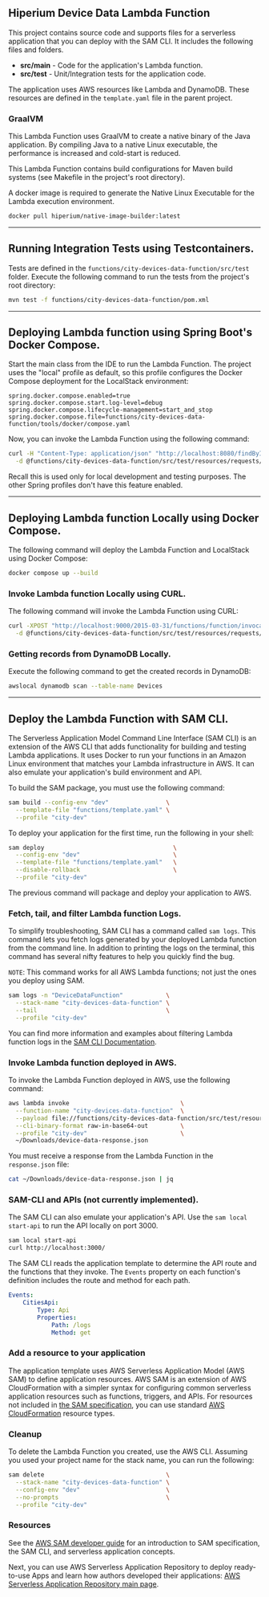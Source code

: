 ## Hiperium Device Data Lambda Function

This project contains source code and supports files for a serverless application that you can deploy with the SAM CLI.
It includes the following files and folders.

- **src/main** - Code for the application's Lambda function.
- **src/test** - Unit/Integration tests for the application code.

The application uses AWS resources like Lambda and DynamoDB.
These resources are defined in the `template.yaml` file in the parent project.

### GraalVM
This Lambda Function uses GraalVM to create a native binary of the Java application.
By compiling Java to a native Linux executable, the performance is increased and cold-start is reduced.

This Lambda Function contains build configurations for Maven build systems (see Makefile in the project's root directory).

A docker image is required to generate the Native Linux Executable for the Lambda execution environment.
```bash
docker pull hiperium/native-image-builder:latest
```

---
## Running Integration Tests using Testcontainers.
Tests are defined in the `functions/city-devices-data-function/src/test` folder.
Execute the following command to run the tests from the project's root directory:
```bash
mvn test -f functions/city-devices-data-function/pom.xml
```

---
## Deploying Lambda function using Spring Boot's Docker Compose.
Start the main class from the IDE to run the Lambda Function. 
The project uses the "local" profile as default,
so this profile configures the Docker Compose deployment for the LocalStack environment:

```properties
spring.docker.compose.enabled=true
spring.docker.compose.start.log-level=debug
spring.docker.compose.lifecycle-management=start_and_stop
spring.docker.compose.file=functions/city-devices-data-function/tools/docker/compose.yaml
```

Now, you can invoke the Lambda Function using the following command:
```bash
curl -H "Content-Type: application/json" "http://localhost:8080/findById" \
  -d @functions/city-devices-data-function/src/test/resources/requests/lambda-valid-id-request.json
```

Recall this is used only for local development and testing purposes.
The other Spring profiles don't have this feature enabled.

---
## Deploying Lambda function Locally using Docker Compose.
The following command will deploy the Lambda Function and LocalStack using Docker Compose:
```bash
docker compose up --build
```

### Invoke Lambda function Locally using CURL.
The following command will invoke the Lambda Function using CURL:
```bash
curl -XPOST "http://localhost:9000/2015-03-31/functions/function/invocations" \
  -d @functions/city-devices-data-function/src/test/resources/requests/lambda-valid-id-request.json
```

### Getting records from DynamoDB Locally.
Execute the following command to get the created records in DynamoDB:
```bash
awslocal dynamodb scan --table-name Devices
```

---
## Deploy the Lambda Function with SAM CLI.

The Serverless Application Model Command Line Interface (SAM CLI) is an extension of the AWS CLI that adds functionality for building and testing Lambda applications.
It uses Docker to run your functions in an Amazon Linux environment that matches your Lambda infrastructure in AWS.
It can also emulate your application's build environment and API.

To build the SAM package, you must use the following command:
```bash
sam build --config-env "dev"                \
  --template-file "functions/template.yaml" \
  --profile "city-dev"
```

To deploy your application for the first time, run the following in your shell:
```bash
sam deploy                                    \
  --config-env "dev"                          \
  --template-file "functions/template.yaml"   \
  --disable-rollback                          \
  --profile "city-dev"
```

The previous command will package and deploy your application to AWS.

### Fetch, tail, and filter Lambda function Logs.

To simplify troubleshooting, SAM CLI has a command called `sam logs`.
This command lets you fetch logs generated by your deployed Lambda function from the command line.
In addition to printing the logs on the terminal, this command has several nifty features to help you quickly find the bug.

`NOTE`: This command works for all AWS Lambda functions; not just the ones you deploy using SAM.

```bash
sam logs -n "DeviceDataFunction"            \
  --stack-name "city-devices-data-function" \
  --tail                                    \
  --profile "city-dev"
```

You can find more information and examples about filtering Lambda function logs in the [SAM CLI Documentation](https://docs.aws.amazon.com/serverless-application-model/latest/developerguide/serverless-sam-cli-logging.html).

### Invoke Lambda function deployed in AWS.
To invoke the Lambda Function deployed in AWS, use the following command:
```bash
aws lambda invoke                               \
  --function-name "city-devices-data-function"  \
  --payload file://functions/city-devices-data-function/src/test/resources/requests/lambda-valid-id-request.json \
  --cli-binary-format raw-in-base64-out         \
  --profile "city-dev"                          \
  ~/Downloads/device-data-response.json
```

You must receive a response from the Lambda Function in the `response.json` file:
```bash
cat ~/Downloads/device-data-response.json | jq
```

### SAM-CLI and APIs (not currently implemented).

The SAM CLI can also emulate your application's API. Use the `sam local start-api` to run the API locally on port 3000.
```bash
sam local start-api
curl http://localhost:3000/
```

The SAM CLI reads the application template to determine the API route and the functions that they invoke.
The `Events` property on each function's definition includes the route and method for each path.
```yaml
Events:
    CitiesApi:
        Type: Api
        Properties:
            Path: /logs
            Method: get
```

### Add a resource to your application

The application template uses AWS Serverless Application Model (AWS SAM) to define application resources.
AWS SAM is an extension of AWS CloudFormation with a simpler syntax for configuring common serverless application resources such as functions, triggers, and APIs.
For resources not included in [the SAM specification](https://github.com/awslabs/serverless-application-model/blob/master/versions/2016-10-31.md), you can use standard [AWS CloudFormation](https://docs.aws.amazon.com/AWSCloudFormation/latest/UserGuide/aws-template-resource-type-ref.html) resource types.

### Cleanup

To delete the Lambda Function you created, use the AWS CLI. Assuming you used your project name for the stack name, you can run the following:
```bash
sam delete                                  \
  --stack-name "city-devices-data-function" \
  --config-env "dev"                        \
  --no-prompts                              \
  --profile "city-dev"
```

### Resources

See the [AWS SAM developer guide](https://docs.aws.amazon.com/serverless-application-model/latest/developerguide/what-is-sam.html) for an introduction to SAM specification, the SAM CLI, and serverless application concepts.

Next, you can use AWS Serverless Application Repository to deploy ready-to-use Apps and learn how authors developed their applications:
[AWS Serverless Application Repository main page](https://aws.amazon.com/serverless/serverlessrepo/).
